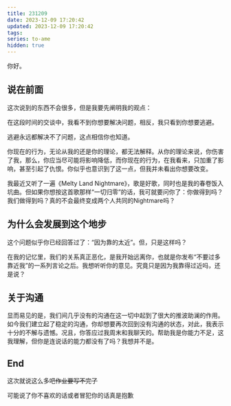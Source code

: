 ```yaml
---
title: 231209
date: 2023-12-09 17:20:42
updated: 2023-12-09 17:20:42
tags:
series: to-ame
hidden: true
---
```

你好。

## 说在前面

这次说到的东西不会很多，但是我要先阐明我的观点：

在这段时间的交谈中，我看不到你想要解决问题，相反，我只看到你想要逃避。

逃避永远都解决不了问题，这点相信你也知道。

你现在的行为，无论从我的还是你的理论，都无法解释。从你的理论来说，你伤害了我，那么，你应当尽可能将影响降低，而你现在的行为，在我看来，只加重了影响，甚至引起了仇恨。你似乎也意识到了这一点，但我并未看出你想要改变。

我最近又听了一遍《Melty Land Nightmare》，歌是好歌，同时也是我的春卷饭入坑曲。但如果你想按这首歌那样“一切归零”的话，我可就要问你了：你做得到吗？我们做得到吗？真的不会最终变成两个人共同的Nightmare吗？

## 为什么会发展到这个地步

这个问题似乎你已经回答过了：“因为靠的太近”。但，只是这样吗？

在我的记忆里，我们的关系真正恶化，是我开始远离你，也就是你发布“不要过多靠近我”的一系列言论之后。我想听听你的意见。究竟只是因为我靠得过近吗，还是说？

## 关于沟通

显而易见的是，我们间几乎没有的沟通在这一切中起到了很大的推波助澜的作用。如今我们建立起了稳定的沟通，你却想要再次回到没有沟通的状态，对此，我表示十分的不解与遗憾。况且，你答应过我周末和我聊天的。帮助我是你能力不足，这我理解，但你是连说话的能力都没有了吗？我想并不是。

## End

这次就说这么多吧~~作业要写不完了~~

可能说了你不喜欢的话或者冒犯你的话真是抱歉
